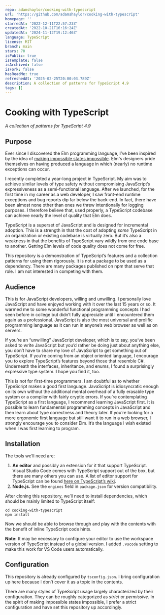```yaml
---
repo: adamshaylor/cooking-with-typescript
url: 'https://github.com/adamshaylor/cooking-with-typescript'
homepage: ''
starredAt: '2022-12-11T22:57:23Z'
createdAt: '2022-10-21T16:16:24Z'
updatedAt: '2024-11-12T19:12:46Z'
language: TypeScript
license: MIT
branch: main
stars: 70
isPublic: true
isTemplate: false
isArchived: false
isFork: false
hasReadMe: true
refreshedAt: '2025-02-25T20:00:03.789Z'
description: A collection of patterns for TypeScript 4.9
tags: []
---
```


# Cooking with TypeScript

*A collection of patterns for TypeScript 4.9*

## Purpose

Ever since I discovered the Elm programming language, I’ve been inspired by the idea of [making impossible states impossible](https://www.youtube.com/watch?v=IcgmSRJHu_8). Elm's designers pride themselves on having produced a language in which (nearly) no runtime exceptions can occur.

I recently completed a year-long project in TypeScript. My aim was to achieve similar levels of type safety without compromising JavaScript’s expressiveness as a semi-functional language. After we launched, for the first time in my career as a web developer, I saw front-end runtime exceptions and bug reports dip far below the back-end. In fact, there have been almost none other than ones we threw intentionally for logging purposes. I therefore believe that, used properly, a TypeScript codebase can achieve nearly the level of quality that Elm does.

TypeScript is a superset of JavaScript and is designed for incremental adoption. This is a strength in that the cost of adopting *some* TypeScript in an organization or existing codebase is virtually zero. But it’s also a weakness in that the benefits of TypeScript vary wildly from one code base to another. Getting Elm levels of code quality does not come for free.

This repository is a demonstration of TypeScript’s features and a collection patterns for using them rigorously. It is not a package to be used as a dependency. There are many packages published on npm that serve that role. I am not interested in competing with them.

## Audience

This is for JavaScript developers, willing and unwilling. I personally love JavaScript and have enjoyed working with it over the last 15 years or so. It warmed me to some wonderful functional programming concepts I had seen before in college but didn’t fully appreciate until I encountered them again as a professional. JavaScript is also the most universal and prolific programming language as it can run in anyone’s web browser as well as on servers.

If you’re an “unwilling” JavaScript developer, which is to say, you’ve been asked to write JavaScript but you’d rather be doing just about anything else, you don’t have to share my love of JavaScript to get something out of TypeScript. If you’re coming from an object oriented language, I encourage you to explore TypeScript’s features beyond those that resemble C#. Underneath the interfaces, inheritance, and enums, I found a surprisingly expressive type system. I hope you find it, too.

This is not for first-time programmers. I am doubtful as to whether TypeScript makes a good first language. JavaScript is idiosyncratic enough on its own without the additional mental overhead of a fully erasable type system or a compiler with fairly cryptic errors. If you’re contemplating TypeScript as a first language, I recommend learning JavaScript first. It is possible to learn fundamental programming concepts in JavaScript and then learn about type correctness and theory later. If you’re looking for a more ergonomic first language but still want it to run in a web browser, I strongly encourage you to consider Elm. It’s the language I wish existed when I was first learning to program.

## Installation

The tools we’ll need are:

1. **An editor** and possibly an extension for it that support TypeScript. Visual Studio Code comes with TypeScript support out of the box, but there are many others you can use. A list of editor support for TypeScript can be found [here on TypeScript’s wiki](https://github.com/Microsoft/TypeScript/wiki/TypeScript-Editor-Support).
2. **Node.js.** See the `engines` field in `package.json` for version compatibility.

After cloning this repository, we’ll need to install dependencies, which should be mainly limited to TypeScript itself:

```
cd cooking-with-typescript
npm install
```

Now we should be able to browse through and play with the contents with the benefit of inline TypeScript code hints.

**Note:** It may be necessary to configure your editor to use the workspace version of TypeScript instead of a global version. I added `.vscode` setting to make this work for VS Code users automatically.

## Configuration

This repository is already configured by `tsconfig.json`. I bring configuration up here because I don’t cover it as a topic in the contents.

There are many styles of TypeScript usage largely characterized by their configuration. They can be roughly categorized as *strict* or *permissive*. In the spirit of making impossible states impossible, I prefer a strict configuration and have set this repository up accordingly.
